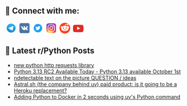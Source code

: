 ## 🔎 Connect with me:
[<img src="https://github.com/bullbesh/bullbesh/blob/main/images/Telegram.png" width="32" height="32" />](https://t.me/bullbesh)
[<img src="https://github.com/bullbesh/bullbesh/blob/main/images/VK.png" width="32" height="32" />](https://vk.com/bullbesh)
[<img src="https://github.com/bullbesh/bullbesh/blob/main/images/Twitter.png" width="32" height="32" />](https://twitter.com/bullbesh1)
[<img src="https://github.com/bullbesh/bullbesh/blob/main/images/Instagram.png" width="32" height="32" />](https://www.instagram.com/bullbesh)
[<img src="https://github.com/bullbesh/bullbesh/blob/main/images/Reddit.png" width="32" height="32" />](https://www.reddit.com/user/bullbesh)
[<img src="https://github.com/bullbesh/bullbesh/blob/main/images/YouTube.png" width="32" height="32" />](https://www.youtube.com/channel/UCtfjRs6uzgq5mfm8S06WTcg)

## 📕 Latest r/Python Posts
<!-- BLOG-POST-LIST:START -->
- [new python http requests library](https://www.reddit.com/r/Python/comments/1fbcdza/new_python_http_requests_library/)
- [Python 3.13 RC2 Available Today - Python 3.13 available October 1st](https://www.reddit.com/r/Python/comments/1fbb4qw/python_313_rc2_available_today_python_313/)
- [ndetectable text on the picture QUESTION / ideas](https://www.reddit.com/r/Python/comments/1fbaubt/ndetectable_text_on_the_picture_question_ideas/)
- [Astral.sh &lpar;the company behind uv&rpar; paid product: is it going to be a Heroku replacement?](https://www.reddit.com/r/Python/comments/1fbabmr/astralsh_the_company_behind_uv_paid_product_is_it/)
- [Adding Python to Docker in 2 seconds using uv&#39;s Python command](https://www.reddit.com/r/Python/comments/1fb9qcy/adding_python_to_docker_in_2_seconds_using_uvs/)
<!-- BLOG-POST-LIST:END -->
